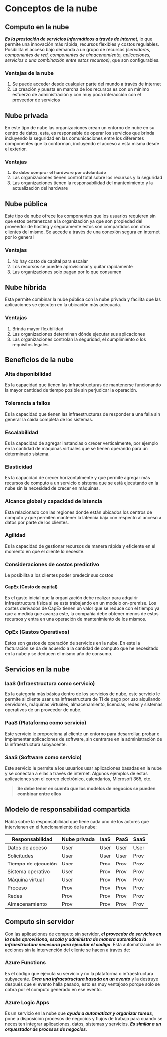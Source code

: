 # Conceptos de la nube

 ## Computo en la nube
***Es la prestación de servicios informáticos a través de internet***, lo que permite una innovación más rápida, recursos flexibles y costos regulables. Posibilita el acceso bajo demanda a un grupo de recursos *(servidores, componentes de red, componentes de almacenamiento, aplicaciones, servicios o una combinación entre estos recursos)*,  que son configurables.

### Ventajas de la nube

 1. Se puede acceder desde cualquier parte del mundo a través de internet
 2. La creación y puesta en marcha de los recursos es con un mínimo esfuerzo de administración y con muy poca interacción con el proveedor de servicios

## Nube privada
En este tipo de nube las organizaciones crean un entorno de nube en su centro de datos, esta, es responsable de operar los servicios que brinda incluyendo la seguridad en las comunicaciones entre los diferentes componentes que la conforman, incluyendo el acceso a esta misma desde el exterior.

### Ventajas

 1. Se debe comprar el hardware por adelantado
 2. Las organizaciones tienen control total sobre los recursos y la seguridad
 3. Las organizaciones tienen la responsabilidad del mantenimiento y la actualización del hardware

## Nube pública
Este tipo de nube ofrece los componentes que los usuarios requieren sin que estos pertenezcan a la organización ya que son propiedad del proveedor de hosting y seguramente estos son compartidos con otros clientes del mismo. Se accede a través de una conexión segura en internet por lo general

### Ventajas

 1. No hay costo de capital para escalar
 2. Los recursos se pueden aprovisionar y quitar rápidamente
 3. Las organizaciones solo pagan por lo que consumen

## Nube híbrida
Esta permite combinar la nube pública con la nube privada y facilita que las aplicaciones se ejecuten en la ubicación más adecuada.

### Ventajas

 1. Brinda mayor flexibilidad
 2. Las organizaciones determinan dónde ejecutar sus aplicaciones
 3. Las organizaciones controlan la seguridad, el cumplimiento o los requisitos legales

## Beneficios de la nube

### Alta disponibilidad
Es la capacidad que tienen las infraestructuras de mantenerse funcionando la mayor cantidad de tiempo posible sin perjudicar la operación.

### Tolerancia a fallos
Es la capacidad que tienen las infraestructuras de responder a una falla sin generar la caída completa de los sistemas.

### Escalabilidad
Es la capacidad de agregar instancias o crecer verticalmente, por ejemplo en la cantidad de máquinas virtuales que se tienen operando para un determinado sistema.

### Elasticidad
Es la capacidad de crecer horizontalmente y que permite agregar más recursos de computo a un servicio o sistema que se está ejecutando en la nube sin la necesidad de crecer en máquinas.

### Alcance global y capacidad de latencia
Esta relacionado con las regiones donde están ubicados los centros de computo y que permiten mantener la latencia baja con respecto al acceso a datos por parte de los clientes.

### Agilidad
Es la capacidad de gestionar recursos de manera rápida y eficiente en el momento en que el cliente lo necesite.

### Consideraciones de costos predictivo
Le posibilita a los clientes poder predecir sus costos

#### CapEx (Costo de capital)
Es el gasto inicial que la organización debe realizar para adquirir infraestructura física si se esta trabajando en un modelo on-premise. Los costes derivados de CapEx tienen un valor que se reduce con el tiempo ya que a medida que avanza este, la compañía debe obtener menos de estos recursos y entra en una operación de mantenimiento de los mismos.

### OpEx (Gastos Operativos)
Estos son gastos de operación de servicios en la nube. En este la facturación se da de acuerdo a la cantidad de computo que he necesitado en la nube y se deducen el mismo año de consumo.

## Servicios en la nube

### IaaS (Infraestructura como servicio)
Es la categoría más básica dentro de los servicios de nube, este servicio le permite al cliente usar una infraestructura de TI de pago por uso alquilando servidores, máquinas virtuales, almacenamiento, licencias, redes y sistemas operativos de un proveedor de nube.

### PaaS (Plataforma como servicio)
Este servicio le proporciona al cliente un entorno para desarrollar, probar e implementar aplicaciones de software, sin centrarse en la administración de la infraestructura subyacente.

### SaaS (Software como servicio)
Este servicio le permite a los usuarios usar aplicaciones basadas en la nube y se conectan a ellas a través de internet. Algunos ejemplos de estas aplicaciones son el correo electrónico, calendarios, Microsoft 365, etc.

> **Se debe tener en cuenta que los modelos de negocios se pueden combinar entre ellos**

## Modelo de responsabilidad compartida
Habla sobre la responsabilidad que tiene cada uno de los actores que intervienen en el funcionamiento de la nube:

Responsabilidad | Nube privada | IaaS | PaaS | SaaS
--- | --- | --- | --- | ---
Datos de acceso | User | User | User | User
Solicitudes | User | User | User | Prov
Tiempo de ejecución | User | Prov | Prov | Prov
Sistema operativo | User | Prov | Prov | Prov
Máquina virtual | User | Prov | Prov | Prov
Proceso | Prov | Prov | Prov | Prov
Redes | Prov | Prov | Prov | Prov
Almacenamiento | Prov | Prov | Prov | Prov

## Computo sin servidor
Con las aplicaciones de computo sin servidor, ***el proveedor de servicios en la nube aprovisiona, escala y administra de manera automática la infraestructura necesaria para ejecutar el código***. Esta automatización de acciones sin la intervención del cliente se hacen a través de:

### Azure Functions
Es el código que ejecuta su servicio y no la plataforma o infraestructura subyacente. ***Crea una infraestructura basada en un evento*** y la destruye después que el evento halla pasado, esto es muy ventajoso porque solo se cobra por el computo generado en ese evento.

### Azure Logic Apps
Es un servicio en la nube que ***ayuda a automatizar y organizar tareas***, pone a disposición procesos de negocios y flujos de trabajo para cuando se necesiten integrar aplicaciones, datos, sistemas y servicios. ***Es similar a un orquestador de procesos de negocios***.

